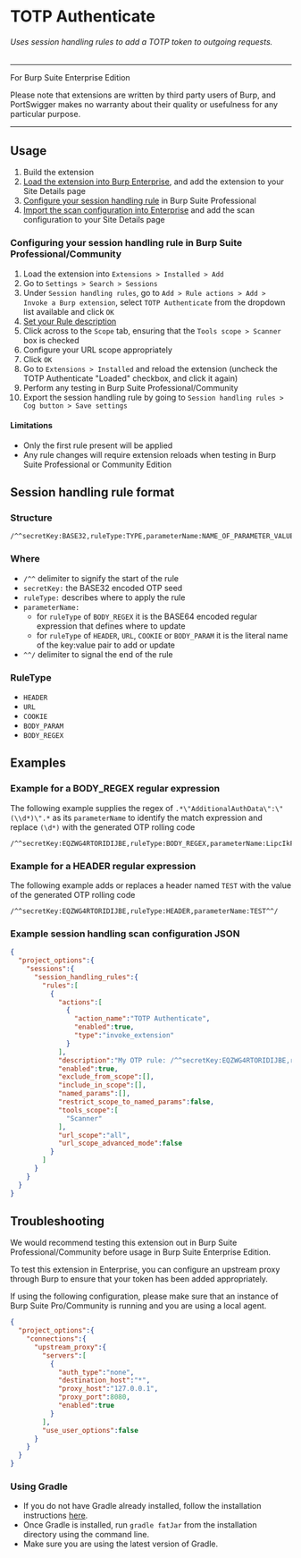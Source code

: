 TOTP Authenticate
============================

###### Uses session handling rules to add a TOTP token to outgoing requests.

 ---
For Burp Suite Enterprise Edition

Please note that extensions are written by third party users of Burp, and PortSwigger makes no warranty about their quality or usefulness for any particular purpose.

---
## Usage
1. Build the extension
2. [Load the extension into Burp Enterprise](https://portswigger.net/burp/documentation/enterprise/working/scans/extensions), and add the extension to your Site Details page
3. [Configure your session handling rule](#configuring-your-session-handling-rule-in-burp-suite-professionalcommunity) in Burp Suite Professional
4. [Import the scan configuration into Enterprise](https://portswigger.net/burp/documentation/enterprise/working-with-scans/scan-configurations#importing-scan-configurations) and add the scan configuration to your Site Details page

### Configuring your session handling rule in Burp Suite Professional/Community
1. Load the extension into `Extensions > Installed > Add`
2. Go to `Settings > Search > Sessions`
3. Under `Session handling rules`, go to `Add > Rule actions > Add > Invoke a Burp extension`, select `TOTP Authenticate` from the dropdown list available and click `OK`
4. [Set your Rule description](#session-handling-rule-format)
5. Click across to the `Scope` tab, ensuring that the `Tools scope > Scanner` box is checked
6. Configure your URL scope appropriately
7. Click `OK`
8. Go to `Extensions > Installed` and reload the extension (uncheck the TOTP Authenticate "Loaded" checkbox, and click it again)
9. Perform any testing in Burp Suite Professional/Community
10. Export the session handling rule by going to `Session handling rules > Cog button > Save settings`

#### Limitations
- Only the first rule present will be applied
- Any rule changes will require extension reloads when testing in Burp Suite Professional or Community Edition

## Session handling rule format

### Structure

```
/^^secretKey:BASE32,ruleType:TYPE,parameterName:NAME_OF_PARAMETER_VALUE_OR_BASE64_ENCODED_REGEX^^/
```

### Where
- `/^^` delimiter to signify the start of the rule
- `secretKey:` the BASE32 encoded OTP seed
- `ruleType:` describes where to apply the rule
- `parameterName:`
  - for `ruleType` of `BODY_REGEX` it is the BASE64 encoded regular expression that defines where to update
  - for `ruleType` of `HEADER`, `URL`, `COOKIE` or `BODY_PARAM` it is the literal name of the key:value pair to add or update
- `^^/` delimiter to signal the end of the rule

### RuleType
- `HEADER`
- `URL`
- `COOKIE`
- `BODY_PARAM`
- `BODY_REGEX`

## Examples

### Example for a BODY_REGEX regular expression
The following example supplies the regex of `.*\"AdditionalAuthData\":\"(\\d*)\".*` as its `parameterName` to identify the match expression and replace `(\d*)` with the generated OTP rolling code
```
/^^secretKey:EQZWG4RTORIDIJBE,ruleType:BODY_REGEX,parameterName:LipcIkFkZGl0aW9uYWxBdXRoRGF0YVwiOlwiKFxcZCopXCIuKg==^^/
```

### Example for a HEADER regular expression
The following example adds or replaces a header named `TEST` with the value of the generated OTP rolling code
```
/^^secretKey:EQZWG4RTORIDIJBE,ruleType:HEADER,parameterName:TEST^^/
```

### Example session handling scan configuration JSON
```json
{
  "project_options":{
    "sessions":{
      "session_handling_rules":{
        "rules":[
          {
            "actions":[
              {
                "action_name":"TOTP Authenticate",
                "enabled":true,
                "type":"invoke_extension"
              }
            ],
            "description":"My OTP rule: /^^secretKey:EQZWG4RTORIDIJBE,ruleType:HEADER,parameterName:TEST^^/",
            "enabled":true,
            "exclude_from_scope":[],
            "include_in_scope":[],
            "named_params":[],
            "restrict_scope_to_named_params":false,
            "tools_scope":[
              "Scanner"
            ],
            "url_scope":"all",
            "url_scope_advanced_mode":false
          }
        ]
      }
    }
  }
}
```

## Troubleshooting
We would recommend testing this extension out in Burp Suite Professional/Community before usage in Burp Suite Enterprise Edition.

To test this extension in Enterprise, you can configure an upstream proxy through Burp to ensure that your token has been added appropriately.

If using the following configuration, please make sure that an instance of Burp Suite Pro/Community is running and you are using a local agent.
```json
{
  "project_options":{
    "connections":{
      "upstream_proxy":{
        "servers":[
          {
            "auth_type":"none",
            "destination_host":"*",
            "proxy_host":"127.0.0.1",
            "proxy_port":8080,
            "enabled":true
          }
        ],
        "use_user_options":false
      }
    }
  }
}
```

### Using Gradle
- If you do not have Gradle already installed, follow the installation instructions [here](https://gradle.org/install/).
- Once Gradle is installed, run `gradle fatJar` from the installation directory using the command line.
- Make sure you are using the latest version of Gradle.

<!-- If no changes to the code are required, a prebuilt JAR file is available under `build/libs/`. It is preferable to compile your own JAR file. -->
